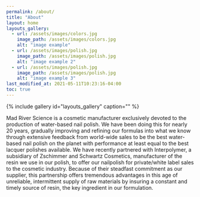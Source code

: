 ```yaml
---
permalink: /about/
title: "About"
layout: home
layouts_gallery:
  - url: /assets/images/colors.jpg
    image_path: /assets/images/colors.jpg
    alt: "image example"
  - url: /assets/images/polish.jpg
    image_path: /assets/images/polish.jpg
    alt: "image example 2"
  - url: /assets/images/polish.jpg
    image_path: /assets/images/polish.jpg
    alt: "image example 3"
last_modified_at: 2021-05-11T10:23:16-04:00
toc: true
---
```



{% include gallery id="layouts_gallery" caption="" %}

Mad River Science is a cosmetic manufacturer exclusively devoted to the production of water-based nail
polish. We have been doing this for nearly 20 years, gradually improving and refining our formulas into
what we know through extensive feedback from world-wide sales to be the best water-based nail polish on
the planet with performance at least equal to the best lacquer polishes available. We have recently
partnered with Interpolymer, a subsidiary of Zschimmer and Schwartz Cosmetics, manufacturer of the
resin we use in our polish, to offer our nailpolish for private/white label sales to the cosmetic
industry. Because of their steadfast commitment as our supplier, this partnership offers tremendous
advantages in this age of unreliable, intermittent supply of raw materials by insuring a constant and timely
source of resin, the key ingredient in our formulation.
